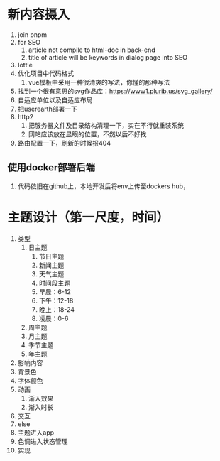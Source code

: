 # 新内容摄入
1. join pnpm
2. for SEO
    1. article not compile to html-doc in back-end
    2. title of article will be keywords in dialog page into SEO
3. lottie
4. 优化项目中代码格式
    1. vue模板中采用一种很清爽的写法，你懂的那种写法
5. 找到一个很有意思的svg作品库：https://www1.plurib.us/svg_gallery/
6. 自适应单位以及自适应布局
7. 把userearth部署一下
8.  http2
    1. 把服务器文件及目录结构清理一下，实在不行就重装系统
    2. 网站应该放在显眼的位置，不然以后不好找
9. 路由配置一下，刷新的时候报404

## 使用docker部署后端
1. 代码依旧在github上，本地开发后将env上传至dockers hub，

# 主题设计（第一尺度，时间）
1. 类型
   1. 日主题
      1. 节日主题
      2. 新闻主题
      3. 天气主题
      4. 时间段主题
        1. 早晨：6-12
        2. 下午：12-18
        3. 晚上：18-24
        4. 凌晨：0-6
   2. 周主题
   3. 月主题
   4. 季节主题
   5. 年主题
2. 影响内容
  1. 背景色
  2. 字体颜色
  3. 动画
     1. 渐入效果
     2. 渐入时长
  4. 交互
3. else
  1. 主题进入app
  2. 色调进入状态管理
4. 实现